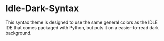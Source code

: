 # Idle-Dark-Syntax
This syntax theme is designed to use the same general colors as the IDLE IDE that comes packaged with Python, but puts it on a easier-to-read dark background.
